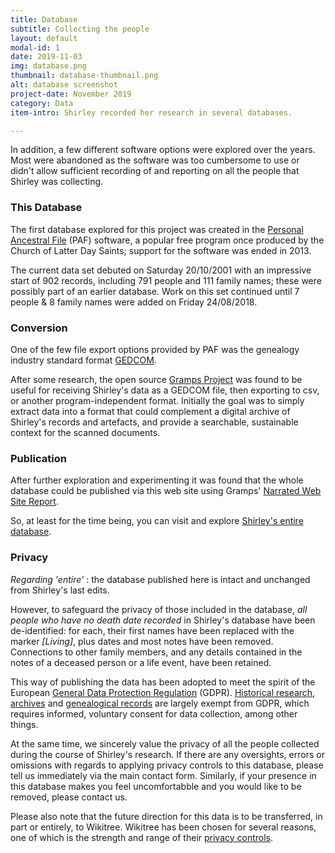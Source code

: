 ```yaml
---
title: Database
subtitle: Collecting the people
layout: default
modal-id: 1
date: 2019-11-03
img: database.png
thumbnail: database-thumbnail.png
alt: database screenshot
project-date: November 2019
category: Data
item-intro: Shirley recorded her research in several databases.

---
```


In addition, a few different software options were explored over the years. Most were abandoned as the software was too cumbersome to use or didn't allow sufficient recording of and reporting on all the people that Shirley was collecting.


### This Database

The first database explored for this project was created in the [Personal Ancestral File](https://en.wikipedia.org/wiki/Personal_Ancestral_File) (PAF) software, a popular free program once produced by the Church of Latter Day Saints; support for the software was ended in 2013.

The current data set debuted on Saturday 20/10/2001 with an impressive start of 902 records, including 791 people and 111 family names; these were possibly part of an earlier database. Work on this set continued until 7 people & 8 family names were added on Friday 24/08/2018.

### Conversion

One of the few file export options provided by PAF was the genealogy industry standard format [GEDCOM](https://en.wikipedia.org/wiki/GEDCOM).

After some research, the open source [Gramps Project](https://gramps-project.org/blog/) was found to be useful for receiving Shirley's data as a GEDCOM file, then exporting to csv, or another program-independent format. Initially the goal was to simply extract data into a format that could complement a digital archive of Shirley's records and artefacts, and provide a searchable, sustainable context for the scanned documents.

### Publication

After further exploration and experimenting it was found that the whole database could be published via this web site using Gramps' [Narrated Web Site Report](https://www.gramps-project.org/wiki/index.php/Gramps_5.1_Wiki_Manual_-_Reports_-_part_7#Narrated_Web_Site).

So, at least for the time being, you can visit and explore [Shirley's entire database](database/index.html).

### Privacy

*Regarding 'entire'* : the database published here is intact and unchanged from Shirley's last edits. 

However, to safeguard the privacy of those included in the database, *all people who have no death date recorded* in Shirley's database have been de-identified: for each, their first names have been replaced with the marker *[Living]*, plus dates and most notes have been removed. Connections to other family members, and any details contained in the notes of a deceased person or a life event, have been retained.

This way of publishing the data has been adopted to meet the spirit of the European [General Data Protection Regulation](https://gdpr.eu/what-is-gdpr/) (GDPR). [Historical research](https://gdpr.eu/article-89-processing-for-archiving-purposes-scientific-or-historical-research-purposes-or-statistical-purposes/), [archives](https://gdpr.eu/Recital-158-Processing-for-archiving-purposes/) and [genealogical records](https://gdpr.eu/Recital-160-Processing-for-historical-research-purposes/) are largely exempt from GDPR, which requires informed, voluntary consent for data collection, among other things.

At the same time, we sincerely value the privacy of all the people collected during the course of Shirley's research. If there are any oversights, errors or omissions with regards to applying privacy controls to this database, please tell us immediately via the main contact form. Similarly, if your presence in this database makes you feel uncomfortabble and you would like to be removed, please contact us.

Please also note that the future direction for this data is to be transferred, in part or entirely, to Wikitree. Wikitree has been chosen for several reasons, one of which is the strength and range of their [privacy controls](https://www.wikitree.com/wiki/Help:Privacy).
